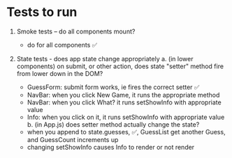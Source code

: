 # Tests to run

1. Smoke tests – do all components mount?
   - do for all components :white_check_mark:

2. State tests - does app state change appropriately
   a. (in lower components) on submit, or other action, does state "setter" method fire from lower down in the DOM?
     - GuessForm: submit form works, ie fires the correct setter :white_check_mark:	
     - NavBar: when you click New Game, it runs the appropriate method
     - NavBar: when you click What? it runs setShowInfo with appropriate value
     - Info: when you click on it, it runs setShowInfo with appropriate value
   b. (in App.js) does setter method actually change the state?
     - when you append to state.guesses, :white_check_mark:, GuessList get another Guess, and GuessCount increments up
     - changing setShowInfo causes Info to render or not render